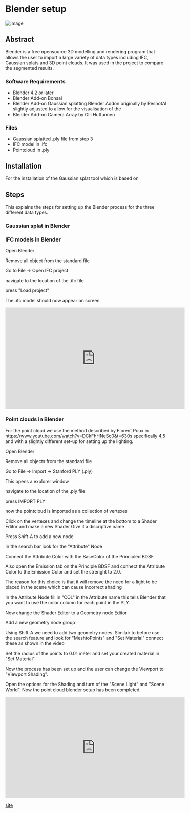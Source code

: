 # Blender setup
<!-- Qiaorui Yang, Shawn Tew, Xiaduo Zhao, Walter Kahn, Marieke van Arnhem -->
![image](assets/name.jpg)

## Abstract

Blender is a free opensource 3D modelling and rendering program that allows the user to import a large variety of data types including IFC, Gaussian splats and 3D point clouds. It was used in the project to compare the segmented results.


<!-- Hi Walter, marieke writing here. I added one notebook file to your folder. In this you can find the scripts i have used in blender.
Aso, there is a zip file. Since the add on for gaussian splats (https://github.com/ReshotAI/gaussian-splatting-blender-addon) did not import the cluster name for the gaussian splats when importing a gaussian splat, I changed the code so it was possible to see the cluster per gaussian splat.
Because before, the whole column was not visible in blender so showing the cluters was not possible. -->

<!-- Also make sure how to tell how to upload an IFC model into blender. -->

<!-- And how to visualise clusters individually in blender for a gaussian splatted file. Make sure to import the add on I have added to this folder. -->

### Software Requirements
- Blender 4.2 or later
- Blender Add-on Bonsai
- Blender Add-on Gaussian splatting Blender Addon originally by ReshotAI slightly adjusted to allow for the visualisation of the 
- Blender Add-on Camera Array by Olli Huttunnen


### Files
- Gaussian splatted .ply file from step 3
- IFC model in .ifc
- Pointcloud in .ply


## Installation
For the installation of the Gaussian splat tool which is based on 

## Steps

This explains the steps for setting up the Blender process for the three different data types.

### Gaussian splat in Blender




### IFC models in Blender

Open Blender

Remove all object from the standard file

Go to File -> Open IFC project

navigate to the location of the .ifc file
 
press "Load project"

The .ifc model should now appear on screen

<iframe width="560" height="315" src="https://youtu.be/7XUUwbv6eHw" frameborder="0" allow="accelerometer; autoplay; encrypted-media; gyroscope; picture-in-picture" allowfullscreen></iframe>

### Point clouds in Blender 

For the point cloud we use the method described by Florent Poux in https://www.youtube.com/watch?v=DCkFhHNeSc0&t=630s specifically 4,5 and with a slightly different set-up for setting up the lighting.

Open Blender

Remove all objects from the standard file

Go to File -> Import -> Stanford PLY (.ply)

This opens a explorer window

navigate to the location of the .ply file

press IMPORT PLY

now the pointcloud is imported as a collection of vertexes

Click on the vertexes and change the timeline at the bottom to a Shader Editor and make a new Shader Give it a discriptive name

Press Shift-A to add a new node

In the search bar look for the "Attribute" Node

Connect the Attribute Color with the BaseColor of the Principled BDSF

Also open the Emission tab on the Principle BDSF and connect the Attribute Color to the Emission Color and set the strenght to 2.0.

The reason for this choice is that it will remove the need for a light to be placed in the scene which can cause incorrect shading

In the Attribute Node fill in "COL" in the Attribute name this tells Blender that you want to use the color column for each point in the PLY.

Now change the Shader Editor to a Geometry node Editor

Add a new geometry node group

Using Shift-A we need to add two geometry nodes. Similair to before use the search feature and look for "MeshtoPoints" and "Set Material" connect these as shown in the video

Set the radius of the points to 0.01 meter and set your created material in "Set Material"

Now the process has been set up and the user can change the Viewport to "Viewport Shading". 

Open the options for the Shading and turn of the "Scene Light" and "Scene World". Now the point cloud blender setup has been completed.

<iframe width="560" height="315" src="https://youtu.be/H_8cY9wxN3c" frameborder="0" allow="accelerometer; autoplay; encrypted-media; gyroscope; picture-in-picture" allowfullscreen></iframe>

[site](https://github.com/ShawnTew/Synthesis-Project-Group-4)

